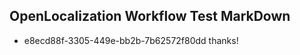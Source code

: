 ## OpenLocalization Workflow Test MarkDown
* e8ecd88f-3305-449e-bb2b-7b62572f80dd thanks!

<!--HONumber=Aug16_HO4-->


